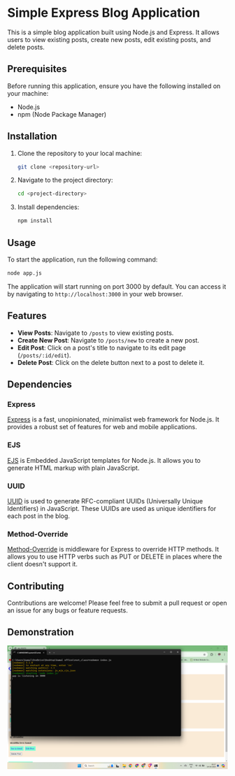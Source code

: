 
# Simple Express Blog Application

This is a simple blog application built using Node.js and Express. It allows users to view existing posts, create new posts, edit existing posts, and delete posts.

## Prerequisites

Before running this application, ensure you have the following installed on your machine:

- Node.js
- npm (Node Package Manager)

## Installation

1. Clone the repository to your local machine:

    ```bash
    git clone <repository-url>
    ```

2. Navigate to the project directory:

    ```bash
    cd <project-directory>
    ```

3. Install dependencies:

    ```bash
    npm install
    ```

## Usage

To start the application, run the following command:

```bash
node app.js
```

The application will start running on port 3000 by default. You can access it by navigating to `http://localhost:3000` in your web browser.

## Features

- **View Posts**: Navigate to `/posts` to view existing posts.
- **Create New Post**: Navigate to `/posts/new` to create a new post.
- **Edit Post**: Click on a post's title to navigate to its edit page (`/posts/:id/edit`).
- **Delete Post**: Click on the delete button next to a post to delete it.

## Dependencies

### Express

[Express](https://www.npmjs.com/package/express) is a fast, unopinionated, minimalist web framework for Node.js. It provides a robust set of features for web and mobile applications.

### EJS

[EJS](https://www.npmjs.com/package/ejs) is Embedded JavaScript templates for Node.js. It allows you to generate HTML markup with plain JavaScript.

### UUID

[UUID](https://www.npmjs.com/package/uuid) is used to generate RFC-compliant UUIDs (Universally Unique Identifiers) in JavaScript. These UUIDs are used as unique identifiers for each post in the blog.

### Method-Override

[Method-Override](https://www.npmjs.com/package/method-override) is middleware for Express to override HTTP methods. It allows you to use HTTP verbs such as PUT or DELETE in places where the client doesn't support it.

## Contributing

Contributions are welcome! Please feel free to submit a pull request or open an issue for any bugs or feature requests.

## Demonstration

![cmd](e1.png)

